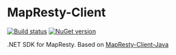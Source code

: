 # MapResty-Client

[![Build status](https://ci.appveyor.com/api/projects/status/6kea5qjxkes8ifdh?svg=true)](https://ci.appveyor.com/project/wsw0108/mapresty-client-dotnet)
[![NuGet version](https://badge.fury.io/nu/MapResty.Client.svg)](https://badge.fury.io/nu/MapResty.Client)

.NET SDK for MapResty. Based on [MapResty-Client-Java](https://github.com/maptalks/mapresty-client-java)
